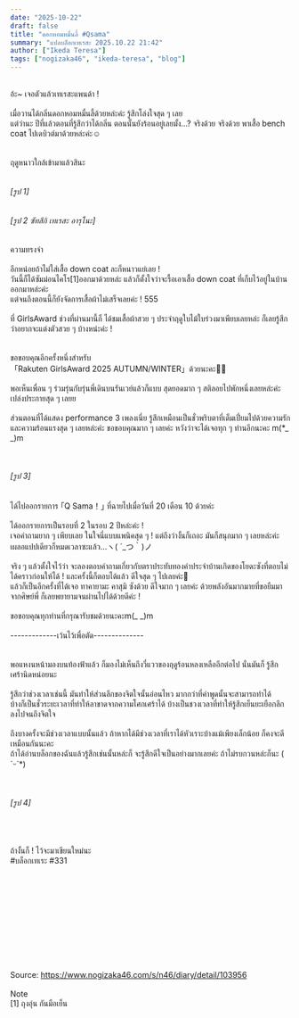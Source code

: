 ```yaml
---
date: "2025-10-22"
draft: false
title: "ดอกหอมหมื่นลี้ #Qsama"
summary: "แปลบล็อกเทเรสะ 2025.10.22 21:42"
author: ["Ikeda Teresa"]
tags: ["nogizaka46", "ikeda-teresa", "blog"]
---
```


\
อ้ะ~ เจอตัวแล้วเทเรสะแพนด้า !\
\
เมื่อวานได้กลิ่นดอกหอมหมื่นลี้ด้วยหล่ะค่ะ รู้สึกโล่งใจสุด ๆ เลย\
แต่ว่านะ ปีที่แล้วตอนที่รู้สึกว่าได้กลิ่น ตอนนั้นยังร้อนอยู่เลยมั้ง...? จริงด้วย จริงด้วย พาเสื้อ bench coat ไปเดบิวต์มาด้วยหล่ะค่ะ☺︎\
\
\
ฤดูหนาวใกล้เข้ามาแล้วสินะ\
\
\
_[รูป 1]_\
\
\
_[รูป 2 ซัทสึกิ เทเรสะ อารุโนะ]_\
\
\
ความทรงจำ\
\
อีกหน่อยถ้าไม่ใส่เสื้อ down coat ละก็หนาวแย่เลย !\
วันนี้ก็ได้ซัมม่อนไคโร[1]ออกมาด้วยหล่ะ แล้วก็ตั้งใจว่าจะรื้อเอาเสื้อ down coat ที่เก็บไว้อยู่ในบ้านออกมาหล่ะค่ะ\
แต่จนถึงตอนนี้ก็ยังจัดการเสื้อผ้าไม่เสร็จเลยค่ะ ! 555\
\
ที่ GirlsAward ช่วงที่ผ่านมานี้ก็ ได้ชมเสื้อผ้าสวย ๆ ประจำฤดูใบไม้ใบร่วงมาเพียบเลยหล่ะ ก็เลยรู้สึกว่าอยากจะแต่งตัวสวย ๆ บ้างหน่ะค่ะ !\
\
\
ขอขอบคุณอีกครั้งหนึ่งสำหรับ\
「Rakuten GirlsAward 2025 AUTUMN/WINTER」ด้วยนะคะ💜🩷\
\
พอเห็นเพื่อน ๆ ร่วมรุ่นกับรุ่นพี่เดินบนรันเวย์แล้วก็แบบ สุดยอดมาก ๆ สติลอยไปพักหนึ่งเลยหล่ะค่ะ เปล่งประกายสุด ๆ เลยย\
\
ส่วนตอนที่ได้แสดง performance 3 เพลงเนี่ย รู้สึกเหมือนเป็นชั่วพริบตาที่เต็มเปี่ยมไปด้วยความรักและความร้อนแรงสุด ๆ เลยหล่ะค่ะ ขอขอบคุณมาก ๆ เลยค่ะ หวังว่าจะได้เจอทุก ๆ ท่านอีกนะคะ m(*\_ \_)m\
\
\
\
_[รูป 3]_\
\
\
ได้ไปออกรายการ ｢Q Sama！｣ ที่ฉายไปเมื่อวันที่ 20 เดือน 10 ด้วยค่ะ\
\
ได้ออกรายการเป็นรอบที่ 2 ในรอบ 2 ปีหล่ะค่ะ !\
เจอคำถามยาก ๆ เพียบเลย ในใจนี่แบบแพนิคสุด ๆ ! แต่ถึงว่างั้นก็เถอะ มันก็สนุกมาก ๆ เลยหล่ะค่ะ เผลอแปปเดียวก็หมดเวลาซะแล้ว...ヽ( ´_つ｀)ノ\
\
จริง ๆ แล้วตั้งใจไว้ว่า จะลองตอบคำถามเกี่ยวกับตราประทับทองคำประจำบ้านเกิดของโยดะซังที่ตอบไม่ได้คราวก่อนให้ได้ ! และครั้งนี้ก็ตอบได้แล้ว ดีใจสุด ๆ ไปเลยค่ะ🥰\
แล้วก็เป็นอีกครั้งที่ได้เจอ ทาคายามะ คาสุมิ ซังด้วย ดีใจมาก ๆ เลยค่ะ ด้วยพลังอันมากมายที่ขอยืมมาจากศิษย์พี่ ก็เลยพยายามจนผ่านไปได้ด้วยดีค่ะ !\
\
ขอขอบคุณทุกท่านที่กรุณารับชมด้วยนะคะm(\_ \_)m\
\
-------------เว้นไว้เพื่อตัด--------------\
\
\
พอแหงนหน้ามองบนท้องฟ้าแล้ว ก็มองไม่เห็นถึงวี่แววของฤดูร้อนหลงเหลืออีกต่อไป นั่นมันก็ รู้สึกเศร้านิดหน่อยนะ\
\
รู้สึกว่าช่วงเวลาเช่นนี้ มันทำให้ส่วนลึกของจิตใจนั้นอ่อนไหว มากกว่าที่คำพูดนั้นจะสามารถทำได้\
บ้างก็เป็นชั่วระยะเวลาที่ทำให้ลาขาดจากความโศกเศร้าได้ บ้างเป็นชวงเวลาที่ทำให้รู้สึกเย็นยะเยือกลึกลงไปจนถึงจิตใจ\
\
ถึงบางครั้งจะมีช่วงเวลาแบบนั้นแล้ว ถ้าหากได้มีช่วงเวลาที่เราได้หัวเราะบ้างแม้เพียงเล็กน้อย ก็คงจะดีเหมือนกันนะคะ\
ถ้าได้อ่านบล็อกของฉันแล้วรู้สึกเช่นนั้นหล่ะก็ จะรู้สึกดีใจเป็นอย่างมากเลยค่ะ ถ้าไม่รบกวนหล่ะก็นะ ( ˊᵕˋ\*)\
\
\
\
_[รูป 4]_\
\
\
\
\
ถ้างั้นก็ ! ไว้จะมาเขียนใหม่นะ\
\#บล็อกเทเระ \#331\
\
\
\
\
\
\
\
\
\
\
\
Source: <https://www.nogizaka46.com/s/n46/diary/detail/103956>\
\
Note\
[1] ถุงอุ่น กันมือเย็น

